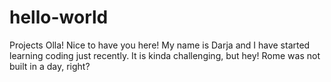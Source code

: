 # hello-world
Projects
Olla!
Nice to have you here! My name is Darja and I have started learning coding just recently. It is kinda challenging, but hey! Rome was not built in a day, right?
